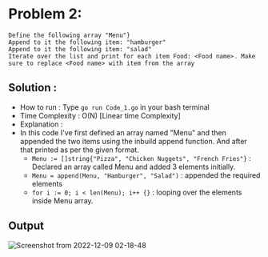 # Problem 2:
```
Define the following array "Menu"}
Append to it the following item: "hamburger"
Append to it the following item: "salad"
Iterate over the list and print for each item Food: <Food name>. Make sure to replace <Food name> with item from the array
```
## Solution : 

* How to run : Type `go run Code_1.go` in your bash terminal
* Time Complexity : O(N) [Linear time Complexity]
* Explanation :
* In this code I've first defined an array named "Menu" and then appended the two items using the inbuild append function. And after that printed as per the given format.
    * `Menu := []string{"Pizza", "Chicken Nuggets", "French Fries"}` : Declared an array called Menu and added 3 elements initially.
    * `Menu = append(Menu, "Hamburger", "Salad")` : appended the required elements
    * `for i := 0; i < len(Menu); i++ {}` : looping over the elements inside Menu array.

## Output
![Screenshot from 2022-12-09 02-18-48](https://user-images.githubusercontent.com/73513838/206564818-e00559f9-64a2-4c70-bb3f-2a6b037fdac5.png)
